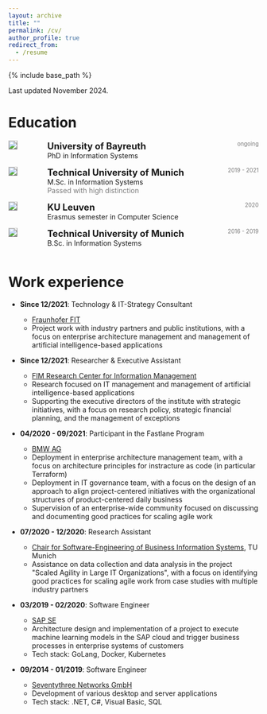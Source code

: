 ```yaml
---
layout: archive
title: ""
permalink: /cv/
author_profile: true
redirect_from:
  - /resume
---
```


{% include base_path %}

<!-- Taken from Yann Dubois https://github.com/YannDubs/YannDubs.github.io/blob/master/_pages/cv.md -->

Last updated November 2024.

Education
======
<!-- PhD -->
<div style="display:flex;">

  <div style="flex:0.5; padding-right:5%">
    <img src="{{ site.url }}/images/resume/uni_bayreuth_logo.png" style="align:left; border: 1px solid #d3d3d3; border-style: outset;">
  </div>

  <div style="flex:4;">
    <p style="margin:0px">
      <b style="font-size: 130%;">University of Bayreuth</b>
      <span style="float:right; font-size:80%; color:#7a7a7a;">ongoing</span>
    </p>
    PhD in Information Systems
  </div>
</div>
<hr style="height:1em; margin:0em; visibility:hidden;" />

<!-- MSc -->
<div style="display:flex;">

  <div style="flex:0.5; padding-right:5%">
    <img src="{{ site.url }}/images/resume/tum_logo.png" style="align:left; border: 1px solid #d3d3d3; border-style: outset;">
  </div>

  <div style="flex:4;">
    <p style="margin:0px">
      <b style="font-size: 130%;">Technical University of Munich</b>
      <span style="float:right; font-size:80%; color:#7a7a7a;">2019 - 2021</span>
    </p>
    M.Sc. in Information Systems
    <div style="color:#7a7a7a">
      Passed with high distinction
    </div>
  </div>
</div>
<hr style="height:1em; margin:0em; visibility:hidden;" />

<!-- Erasmus -->
<div style="display:flex;">

  <div style="flex:0.5; padding-right:5%">
    <img src="{{ site.url }}/images/resume/tum_logo.png" style="align:left; border: 1px solid #d3d3d3; border-style: outset;">
  </div>

  <div style="flex:4;">
    <p style="margin:0px">
      <b style="font-size: 130%;">KU Leuven</b>
      <span style="float:right; font-size:80%; color:#7a7a7a;">2020</span>
    </p>
    Erasmus semester in Computer Science
  </div>
</div>
<hr style="height:1em; margin:0em; visibility:hidden;" />

<!-- BSc -->
<div style="display:flex;">

  <div style="flex:0.5; padding-right:5%">
    <img src="{{ site.url }}/images/resume/kuleuven_logo.png" style="align:left; border: 1px solid #d3d3d3; border-style: outset;">
  </div>

  <div style="flex:4;">
    <p style="margin:0px">
      <b style="font-size: 130%;">Technical University of Munich</b>
      <span style="float:right; font-size:80%; color:#7a7a7a;">2016 - 2019</span>
    </p>
    B.Sc. in Information Systems
  </div>
</div>
<hr style="height:1em; margin:0em; visibility:hidden;" />

Work experience
======
* __Since 12/2021__: Technology & IT-Strategy Consultant
  * [Fraunhofer FIT](https://www.wi.fit.fraunhofer.de)
  * Project work with industry partners and public institutions, with a focus on enterprise architecture management and management of artificial intelligence-based applications

* __Since 12/2021__: Researcher & Executive Assistant
  * [FIM Research Center for Information Management](https://www.fim-rc.de)
  * Research focused on IT management and management of artificial intelligence-based applications
  * Supporting the executive directors of the institute with strategic initiatives, with a focus on research policy, strategic financial planning, and the management of exceptions

* __04/2020 - 09/2021__: Participant in the Fastlane Program
  * [BMW AG](https://www.bmw.de)
  * Deployment in enterprise architecture management team, with a focus on architecture principles for instracture as code (in particular Terraform)
  * Deployment in IT governance team, with a focus on the design of an approach to align project-centered initiatives with the organizational structures of product-centered daily business
  * Supervision of an enterprise-wide community focused on discussing and documenting good practices for scaling agile work

* __07/2020 - 12/2020__: Research Assistant
  * [Chair for Software-Engineering of Business Information Systems](https://wwwmatthes.in.tum.de), TU Munich
  * Assistance on data collection and data analysis in the project "Scaled Agility in Large IT Organizations", with a focus on identifying good practices for scaling agile work from case studies with multiple industry partners
  
* __03/2019 - 02/2020__: Software Engineer
  * [SAP SE](https://www.sap.com)
  * Architecture design and implementation of a project to execute machine learning models in the SAP cloud and trigger business processes in enterprise systems of customers
  * Tech stack: GoLang, Docker, Kubernetes

* __09/2014 - 01/2019__: Software Engineer
  * [Seventythree Networks GmbH](https://73s.de)
  * Development of various desktop and server applications
  * Tech stack: .NET, C#, Visual Basic, SQL
